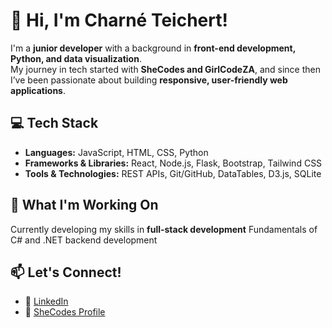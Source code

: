 # 👋 Hi, I'm Charné Teichert!

I'm a **junior developer** with a background in **front-end development, Python, and data visualization**.  
My journey in tech started with **SheCodes and GirlCodeZA**, and since then I’ve been passionate about building **responsive, user-friendly web applications**.  

## 💻 Tech Stack
- **Languages:** JavaScript, HTML, CSS, Python  
- **Frameworks & Libraries:** React, Node.js, Flask, Bootstrap, Tailwind CSS  
- **Tools & Technologies:** REST APIs, Git/GitHub, DataTables, D3.js, SQLite  

## 🚀 What I'm Working On
Currently developing my skills in **full-stack development** 
Fundamentals of C# and .NET backend development


## 📫 Let's Connect!
- 🔗 [LinkedIn](www.linkedin.com/in/charné-teichert)  
- 📝 [SheCodes Profile](https://www.shecodes.io/graduates/96006-charne-teichert)  
